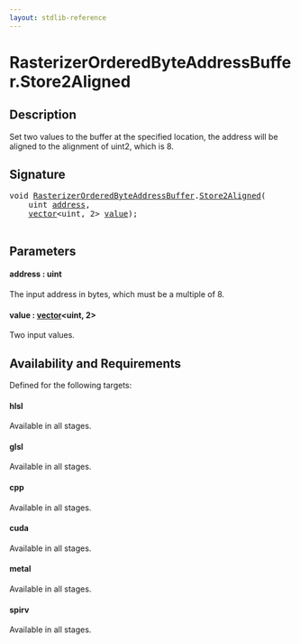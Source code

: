 ```yaml
---
layout: stdlib-reference
---
```


# RasterizerOrderedByteAddressBuffer\.Store2Aligned

## Description

Set two values to the buffer at the specified location, the address will be aligned
to the alignment of  <span class='code'>uint2</span>, which is 8.



## Signature 

<pre>
<span class="code_keyword">void</span> <a href="../types/rasterizerorderedbyteaddressbuffer-0ahls/index" class="code_type">RasterizerOrderedByteAddressBuffer</a>.<a href="store2aligned-06">Store2Aligned</a>(
    <span class="code_keyword">uint</span> <a href="store2aligned-06#decl-address" class="code_param">address</a>,
    <a href="../types/vector/index" class="code_type">vector</a>&lt;<span class="code_keyword">uint</span>, 2&gt; <a href="store2aligned-06#decl-value" class="code_param">value</a>);

</pre>

## Parameters

####  <a id="decl-address"></a>address  : uint
The input address in bytes, which must be a multiple of 8.

####  <a id="decl-value"></a>value  : [vector](../types/vector/index)\<uint, 2\>
Two input values.


## Availability and Requirements

Defined for the following targets:

#### hlsl
Available in all stages.

#### glsl
Available in all stages.

#### cpp
Available in all stages.

#### cuda
Available in all stages.

#### metal
Available in all stages.

#### spirv
Available in all stages.



